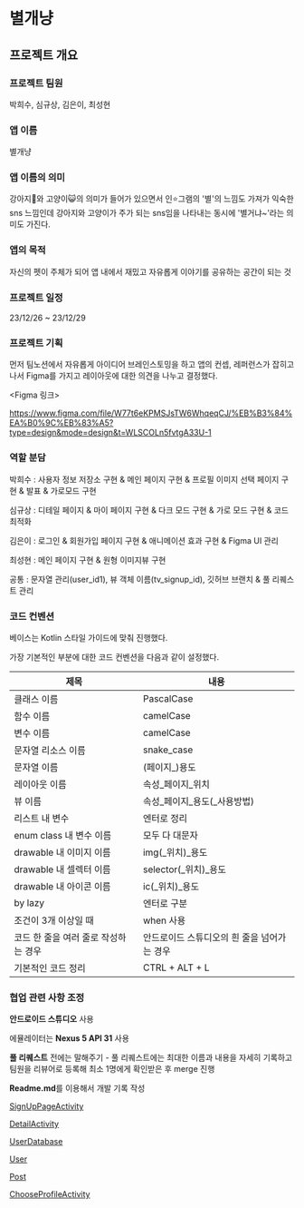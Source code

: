 별개냥
=
## 프로젝트 개요

### 프로젝트 팀원
박희수, 심규상, 김은이, 최성현

### 앱 이름
별개냥

### 앱 이름의 의미
강아지🐶와 고양이😺의 의미가 들어가 있으면서 인⭐그램의 '별'의 느낌도 가져가 익숙한 sns 느낌인데 강아지와 고양이가 주가 되는 sns임을 나타내는 동시에
'별거냐~'라는 의미도 가진다.

### 앱의 목적
자신의 펫이 주체가 되어 앱 내에서 재밌고 자유롭게 이야기를 공유하는 공간이 되는 것

### 프로젝트 일정
23/12/26 ~ 23/12/29

### 프로젝트 기획
먼저 팀노션에서 자유롭게 아이디어 브레인스토밍을 하고 
앱의 컨셉, 레퍼런스가 잡히고 나서 Figma를 가지고 레이아웃에 대한 의견을 나누고 결정했다.

<Figma 링크>

https://www.figma.com/file/W77t6eKPMSJsTW6WhqeqCJ/%EB%B3%84%EA%B0%9C%EB%83%A5?type=design&mode=design&t=WLSCOLn5fvtgA33U-1

### 역할 분담
박희수 : 사용자 정보 저장소 구현 & 메인 페이지 구현 & 프로필 이미지 선택 페이지 구현 & 발표 & 가로모드 구현

심규상 : 디테일 페이지 & 마이 페이지 구현 & 다크 모드 구현 & 가로 모드 구현 & 코드 최적화

김은이 : 로그인 & 회원가입 페이지 구현 & 애니메이션 효과 구현 & Figma UI 관리

최성현 : 메인 페이지 구현 & 원형 이미지뷰 구현

공통 : 문자열 관리(user_id1), 뷰 객체 이름(tv_signup_id), 깃허브 브랜치 & 풀 리퀘스트 관리

### 코드 컨벤션
베이스는 Kotlin 스타일 가이드에 맞춰 진행했다.

가장 기본적인 부분에 대한 코드 컨벤션을 다음과 같이 설정했다.

|제목|내용|
|------|---|
|클래스 이름|PascalCase|
|함수 이름|camelCase|
|변수 이름|camelCase|
|문자열 리소스 이름|snake_case|
|문자열 이름|(페이지_)용도|
|레이아웃 이름|속성_페이지_위치|
|뷰 이름|속성_페이지_용도(_사용방법)|
|리스트 내 변수|엔터로 정리|
|enum class 내 변수 이름|모두 다 대문자|
|drawable 내 이미지 이름|img(_위치)_용도|
|drawable 내 셀렉터 이름|selector(_위치)_용도|
|drawable 내 아이콘 이름|ic(_위치)_용도|
|by lazy|엔터로 구분|
|조건이 3개 이상일 때 |when 사용|
|코드 한 줄을 여러 줄로 작성하는 경우|안드로이드 스튜디오의 흰 줄을 넘어가는 경우|
|기본적인 코드 정리|CTRL + ALT + L|

### 협업 관련 사항 조정
**안드로이드 스튜디오** 사용

에뮬레이터는 **Nexus 5 API 31** 사용

**풀 리퀘스트** 전에는 말해주기 - 
  풀 리퀘스트에는 최대한 이름과 내용을 자세히 기록하고 팀원을 리뷰어로 등록해 최소 1명에게 확인받은 후 merge 진행

**Readme.md**를 이용해서 개발 기록 작성

[SignUpPageActivity](https://github.com/heesoo-park/TeamAssignment3_2/blob/dev/SignUpPageActivity.md)

[DetailActivity](https://github.com/heesoo-park/TeamAssignment3_2/blob/dev/DetailPageActivity.md)

[UserDatabase](https://github.com/heesoo-park/TeamAssignment3_2/blob/dev/UserDatabase.md)

[User](https://github.com/heesoo-park/TeamAssignment3_2/blob/dev/User.md)

[Post](https://github.com/heesoo-park/TeamAssignment3_2/blob/dev/Post.md)

[ChooseProfileActivity](https://github.com/heesoo-park/TeamAssignment3_2/blob/dev/ChooseProfileActivity.md)
